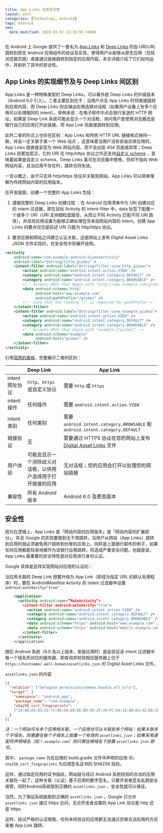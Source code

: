 ```yaml
---
title: App Links 及其安全性
layout: post
categories: [Technology, Android]
tags: Android
seo:
  date_modified: 2020-03-02 22:39:56 +0800
---
```


在 Android 上 Google 提供了一套名为 [App Links]( https://developer.android.com/training/app-links/deep-linking ) 和 [Deep Links]( https://developer.android.com/training/app-links/verify-site-associations )  的由 URI/URL 跳转到原生 Android 应用组件的协议及实现，使得用户从能够从原生应用（包括浏览器页面）直接通过链接跳转到指定的应用内容。本文详细介绍了它们如何运作，并剖析了其中的安全性。

## App Links 的实现细节及与 Deep Links 间区别

App Links 是一种特殊类型的 Deep Links，可以看作是 Deep Links 的升级版本（Android 6.0 引入）。二者主要区别在于：当用户点击 App Links 时将直接跳转到应用内容，而 Deep Links 则会弹出应用选择对话框（如果用户设备上有多个应用可以处理相同的 intent）。举例来说：在电子邮件中点击银行发送的 HTTP 网址，如果是 Deep Link 系统可能会显示一个对话框，询问用户是使用浏览器还是银行自己的应用打开此链接，而 App Link 则直接跳转到应用。

此外二者的形式上也存在区别：App Links 和传统 HTTP URL 链接格式保持一致，并且一定关联于某一个 Web 站点 ，这意味着当用户没有安装实体应用时，App Links 就直接呈现为 Web 网站内容，而不会出现 404 页面或异常；Deep Links 则更加宽泛，它的 URI 在 http/https 协议之外还支持[自定义 scheme](https://developer.chrome.com/multidevice/android/intents) ，意味着如果是自定义 schema，Deep Links 虽可在浏览器中使用，但却不指向 Web 网站内容，且当应用不存在时，跳转也将失效。

一言以概之，由于只支持 http/https 协议并关联到网站，App Links 可以简单理解为传统网站内容的应用版本。

在开发层面，创建一个完整的 App Links 包括：

1. 遵循完整的 Deep Links 创建过程 ：在 Android 应用清单中为 URI 创建对应的 intent 过滤器，即在目标 Activity 的 intent-filter 中，data 标签下配置一个或多个 URI（URI 支持细粒度路径，从而让不同 Activity 匹配不同 URI 路径），并且将应用设置为能够正确处理包含来自网站内容的 intent。创建 App Links 的要点仅仅是前述 URI 只能为 http/https 协议。

2. 要求应用和网站之间建立认证关联，这是网站上发布 Digital Asset Links JSON 文件实现的，在安全性中将展开说明。

```xml
<activity
    android:name="com.example.android.GizmosActivity"
    android:label="@string/title_gizmos" >
    <intent-filter android:label="@string/filter_view_http_gizmos">
        <action android:name="android.intent.action.VIEW" />
        <category android:name="android.intent.category.DEFAULT" />
        <category android:name="android.intent.category.BROWSABLE" />
        <!-- Accepts URIs that begin with "http://www.example.com/gizmos” -->
        <data android:scheme="http"
              android:host="www.example.com"
              android:pathPrefix="/gizmos" />
        <!-- note that the leading "/" is required for pathPrefix-->
    </intent-filter>
    <intent-filter android:label="@string/filter_view_example_gizmos">
        <action android:name="android.intent.action.VIEW" />
        <category android:name="android.intent.category.DEFAULT" />
        <category android:name="android.intent.category.BROWSABLE" />
        <!-- Accepts URIs that begin with "example://gizmos” -->
        <data android:scheme="example"
              android:host="gizmos" />
    </intent-filter>
</activity>
```

引用[官网的表格](https://developer.android.com/training/app-links/verify-site-associations#the-difference)，完整展示二者的区别：

| | Deep Link | App Link |
| :-------------- | :----------------------------------------------------------- | ------------------------------------------------------------ |
| intent 网址协议 | `http`、`https` 或自定义协议 | 需要 `http` 或 `https` |
| intent 操作 | 任何操作 | 需要 `android.intent.action.VIEW` |
| intent 类别 | 任何类别 | 需要 `android.intent.category.BROWSABLE` 和 `android.intent.category.DEFAULT` |
| 链接验证 | 无 | 需要通过 HTTPS 协议在您的网站上发布 [Digital Asset Links](https://developers.google.com/digital-asset-links/v1/getting-started?hl=zh-cn) 文件 |
| 用户体验 | 可能会显示一个消除歧义对话框，以供用户选择用于打开链接的应用 | 无对话框；您的应用会打开以处理您的网站链接 |
| 兼容性 | 所有 Android 版本 | Android 6.0 及更高版本 |

## 安全性

因为在逻辑上，App Links 是「网站内容的应用版本」或「网站内容的扩展部分」，并且 Google 的实现要做到无干预跳转，当用户从网站（App Links）跳转到应用时就必须避免用户跳转到仿冒的应用上。同样是上面银行邮件的例子，如果任何应用都能轻易地被作为该银行应用跳转，将造成严重安全问题。也就是说，App Links 最重要的安全特性是对应用进行身份认证。

Google 具体是这样实现网站对应用的认证的：

当应用关联的 Deep Link 想要升级为 App Link（即成为指定 URL 的默认处理程序）时，要在 AndroidManifest Activity 的 intent 过滤器中设置 `android:autoVerify="true"`

```xml
    <application>
      <activity android:name=”MainActivity”>
        <intent-filter android:autoVerify="true">
          <action android:name="android.intent.action.VIEW" />
          <category android:name="android.intent.category.DEFAULT" />
          <category android:name="android.intent.category.BROWSABLE" />
          <data android:scheme="https" android:host="www.example.com" />
          <data android:scheme="https" android:host="mobile.example.com" />
        </intent-filter>
      </activity>
    </application>
```

随后 Android 系统（6.0 及以上版本，安装应用时）就会验证该 intent 过滤器中每一个域名所对应的服务器，即查询并校验相应服务器上位于 `https://hostname/.well-known/assetlinks.json` 的 Digital Asset Links 文件。

`assetlinks.json` 的内容

```json
[{
  "relation": ["delegate_permission/common.handle_all_urls"],
  "target": {
    "namespace": "android_app",
    "package_name": "com.example",
    "sha256_cert_fingerprints":
    ["14:6D:E9:83:C5:73:06:50:D8:EE:B9:95:2F:34:FC:64:16:A0:83:42:E6:1D:BE:A8:8A:04:96:B2:3F:CF:44:E5"]
  }
}]
```

_注：一个网站可与多个应用相关联，一个应用也可以关联到多个网站：如果关联多个子域名，则需要在每个子域名上放置一个有效的 `assetlinks.json`；如果采用通配符声明域名（如 `*.example.com`）则只需在根域名下放置 `assetlinks.json` 即可。_

其中， `package_name` 为在应用的 build.gradle 文件中声明的应用 ID，`sha256_cert_fingerprints` 为应用签名证书的 SHA256 指纹。

这样，通过指定应用的证书指纹，网站就与经过 Android 系统校验的合法的应用关联在一起了，这种关联（认证）基于应用的数字签名，只要开发者签名私钥安全保管，同时Android系统取到正确的 `assetlinks.json` ，安全性就可以保证。

当然，为了保证系统能取到正确的 `assetlinks.json` ，Google 只允许 `assetlinks.json` 通过 https 访问，无论开发者设置的 App Link 协议是 http 还是 https

这样，经过严格的认证措施，任何未经验证的应用都无法通过仿冒合法应用的方式来被 App Link 跳转。

